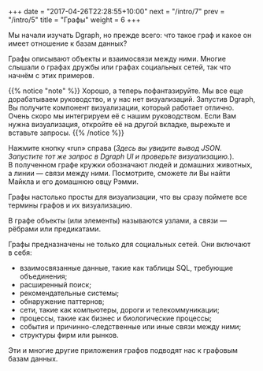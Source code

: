 +++
date =  "2017-04-26T22:28:55+10:00"
next = "/intro/7"
prev = "/intro/5"
title = "Графы"
weight = 6
+++

Мы начали изучать Dgraph, но прежде всего: что такое граф и какое он имеет отношение к базам данных?

Графы описывают объекты и взаимосвязи между ними. Многие слышали о графах дружбы или графах социальных сетей, так что начнём с этих примеров.

{{% notice "note" %}} Хорошо, а теперь пофантазируйте. Мы все еще дорабатываем руководство, и у нас нет визуализаций. Запустив Dgraph, Вы получите компонент визуализации, который работает отлично. Очень скоро мы интегрируем её с нашим руководством. Если Вам нужна визуализация, откройте её на другой вкладке, вырежьте и вставьте запросы. {{% /notice %}}

Нажмите кнопку «run» справа (*Здесь вы увидите вывод JSON. Запустите тот же запрос в Dgraph UI и проверьте визуализацию.*). В полученном графе кружки обозначают людей и домашних животных, а линии — связи между ними.
Посмотрите, сможете ли Вы найти Майкла и его домашнюю овцу Рэмми.

Графы настолько просты для визуализации, что вы сразу поймете все термины графов и их визуализацию.

В графе объекты (или элементы) называются узлами, а связи — рёбрами или предикатами.

Графы предназначены не только для социальных сетей. Они включают в себя:

- взаимосвязанные данные, такие как таблицы SQL, требующие объединения;
- расширенный поиск;
- рекомендательные системы;
- обнаружение паттернов;
- сети, такие как компьютеры, дороги и телекоммуникации;
- процессы, такие как бизнес и биологические процессы;
- события и причинно-следственные или иные связи между ними;
- структуры фирм или рынков.

Эти и многие другие приложения графов подводят нас к графовым базам данных.